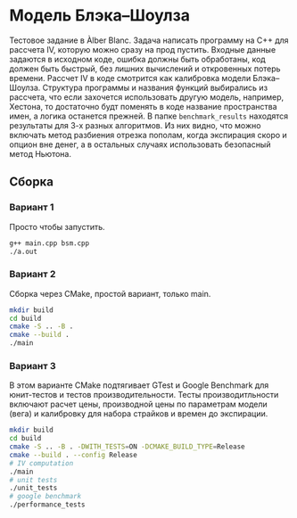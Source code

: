 # Модель Блэка–Шоулза

Тестовое задание в Àlber Blanc.
Задача написать программу на C++ для рассчета IV, которую можно сразу на прод пустить.
Входные данные задаются в исходном коде, ошибка должны быть обработаны, 
код должен быть быстрый, без лишних вычислений и откровенных потерь времени.
Рассчет IV в коде смотрится как калибровка модели Блэка–Шоулза.
Структура программы и названия функций выбирались из рассчета,
что если захочется использовать другую модель, например, Хестона,
то достаточно будт поменять в коде название пространства имен, а логика останется прежней.
В папке ``benchmark_results`` находятся результаты для 3-х разных алгоритмов.
Из них видно, что можно включать метод разбиения отрезка пополам, 
когда экспирация скоро и опцион вне денег, а в остальных случаях использовать безопасный метод Ньютона.

## Сборка

### Вариант 1
Просто чтобы запустить.
```bash
g++ main.cpp bsm.cpp
./a.out
```

### Вариант 2
Сборка через CMake, простой вариант, только main.
```bash
mkdir build
cd build
cmake -S .. -B .
cmake --build .
./main
```
### Вариант 3
В этом варианте CMake подтягивает GTest и Google Benchmark для юнит-тестов и тестов производительности.
Тесты производитльности включают расчет цены, производной цены по параметрам модели (вега)
и калибровку для набора страйков и времен до экспирации.
```bash
mkdir build
cd build
cmake -S .. -B . -DWITH_TESTS=ON -DCMAKE_BUILD_TYPE=Release
cmake --build . --config Release
# IV computation
./main
# unit tests
./unit_tests
# google benchmark
./performance_tests
```
